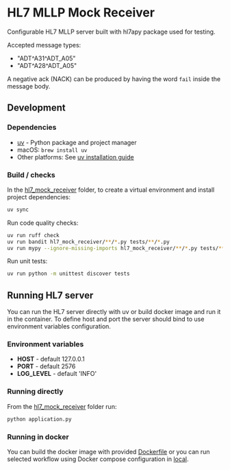 # HL7 MLLP Mock Receiver

Configurable HL7 MLLP server built with hl7apy package used for testing.

Accepted message types:
- "ADT^A31^ADT_A05"
- "ADT^A28^ADT_A05"

A negative ack (NACK) can be produced by having the word `fail` inside the message body.

## Development

### Dependencies

- [uv](https://docs.astral.sh/uv/) - Python package and project manager
- macOS: `brew install uv`
- Other platforms: See [uv installation guide](https://docs.astral.sh/uv/getting-started/installation/)

### Build / checks

In the [hl7_mock_receiver](.) folder, to create a virtual environment and install project dependencies:

```bash
uv sync
```

Run code quality checks:

```bash
uv run ruff check
uv run bandit hl7_mock_receiver/**/*.py tests/**/*.py
uv run mypy --ignore-missing-imports hl7_mock_receiver/**/*.py tests/**/*.py
```

Run unit tests:

```bash
uv run python -m unittest discover tests
```

## Running HL7 server

You can run the HL7 server directly with uv or build docker image and run it in the container.
To define host and port the server should bind to use environment variables configuration.

### Environment variables

- **HOST** - default 127.0.0.1
- **PORT** - default 2576
- **LOG_LEVEL** - default 'INFO'

### Running directly

From the [hl7_mock_receiver](.) folder run:
```bash
python application.py
```

### Running in docker

You can build the docker image with provided [Dockerfile](./Dockerfile) or you can run selected workflow
using Docker compose configuration in [local](../local/README.md).
